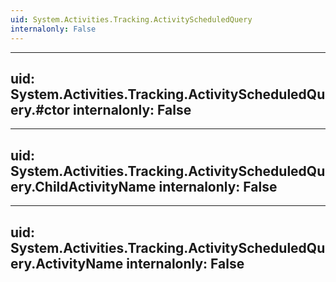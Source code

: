 ```yaml
---
uid: System.Activities.Tracking.ActivityScheduledQuery
internalonly: False
---
```


---
uid: System.Activities.Tracking.ActivityScheduledQuery.#ctor
internalonly: False
---

---
uid: System.Activities.Tracking.ActivityScheduledQuery.ChildActivityName
internalonly: False
---

---
uid: System.Activities.Tracking.ActivityScheduledQuery.ActivityName
internalonly: False
---
